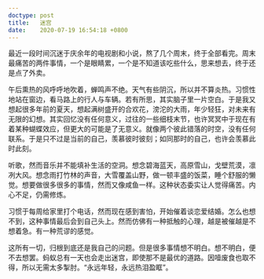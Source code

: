 ```yaml
---
doctype: post
title:   迷宫
date:    2020-07-19 16:54:18 +0800
---
```


最近一段时间沉迷于庆余年的电视剧和小说，熬了几个周末，终于全部看完。周末最痛苦的两件事情，一个是眼睛累，一个是不知道该吃些什么，思来想去，终于还是点了外卖。

午后熏热的风呼呼地吹着，蝉鸣声不绝。天气有些阴沉，所以并不算炎热。习惯性地站在窗边，看马路上的行人与车辆。若有所思，其实脑子里一片空白。于是我又想起很多年前的夏天，想起满树盛开的合欢花，滂沱的大雨，年少轻狂，对未来有无限的幻想。其实回忆没有任何意义，过往的一些细枝末节，也许冥冥中于现在有着某种蝴蝶效应，但更大的可能是了无意义。就像两个彼此错落的时空，没有任何联系。于是只不过是当前的自己，羡慕彼时彼刻；如同那时的自己，也许会羡慕此时此刻。

听歌，然而音乐并不能填补生活的空洞。想念碧海蓝天，高原雪山，戈壁荒漠，凛冽大风。想念雨打竹林的声音，大雪覆盖山野，做一顿丰盛的饭菜，睡个舒服的懒觉。想要做很多很多的事情，然而又像咸鱼一样。这种状态委实让人觉得痛苦。内心不足，仍需修炼。

习惯于每周给家里打个电话，然而现在感到害怕，开始催着谈恋爱结婚。怎么也想不到，这种事情最后会到自己头上。然而仿佛有一种抵触的心理，越是被催越是不想着急。有一种荒谬的感觉。

这所有一切，归根到底还是我自己的问题。但是很多事情想不明白。想不明白，便不去想罢。蚂蚁总有一天也会走出迷宫，即使那不是最优的道路。因噎废食也取不得，所以无需太多掣肘。“永远年轻，永远热泪盈眶”。
